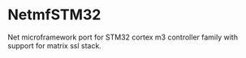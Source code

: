 NetmfSTM32
==========

Net microframework port for STM32 cortex m3 controller family with support for matrix ssl stack.